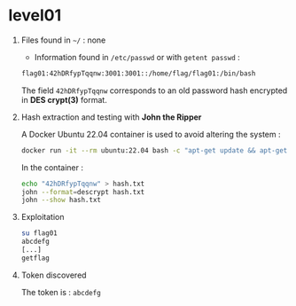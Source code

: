 # level01

1. Files found in `~/` : none

    - Information found in `/etc/passwd` or with `getent passwd` :

    ```bash
    flag01:42hDRfypTqqnw:3001:3001::/home/flag/flag01:/bin/bash
    ```

    The field `42hDRfypTqqnw` corresponds to an old password hash encrypted in **DES crypt(3)** format.

2. Hash extraction and testing with **John the Ripper**

    A Docker Ubuntu 22.04 container is used to avoid altering the system :

    ```bash
    docker run -it --rm ubuntu:22.04 bash -c "apt-get update && apt-get install -y john && bash"
    ```

    In the container :

    ```bash
    echo "42hDRfypTqqnw" > hash.txt
    john --format=descrypt hash.txt
    john --show hash.txt
    ```

3. Exploitation

    ```bash
    su flag01
    abcdefg
    [...]
    getflag
    ```

4. Token discovered

    The token is : `abcdefg`

